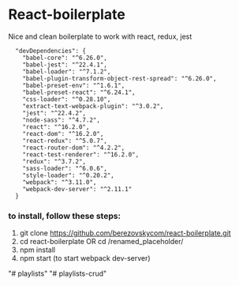 # React-boilerplate


Nice and clean boilerplate to work with react, redux, jest


```
  "devDependencies": {
    "babel-core": "^6.26.0",
    "babel-jest": "^22.4.1",
    "babel-loader": "^7.1.2",
    "babel-plugin-transform-object-rest-spread": "^6.26.0",
    "babel-preset-env": "^1.6.1",
    "babel-preset-react": "^6.24.1",
    "css-loader": "^0.28.10",
    "extract-text-webpack-plugin": "^3.0.2",
    "jest": "^22.4.2",
    "node-sass": "^4.7.2",
    "react": "^16.2.0",
    "react-dom": "^16.2.0",
    "react-redux": "^5.0.7",
    "react-router-dom": "^4.2.2",
    "react-test-renderer": "^16.2.0",
    "redux": "^3.7.2",
    "sass-loader": "^6.0.6",
    "style-loader": "^0.20.2",
    "webpack": "^3.11.0",
    "webpack-dev-server": "^2.11.1"
  }
```

### to install, follow these steps:

1. git clone https://github.com/berezovskycom/react-boilerplate.git
2. cd react-boilerplate OR cd /renamed_placeholder/
3. npm install
4. npm start (to start webpack dev-server)

"# playlists" 
"# playlists-crud" 
